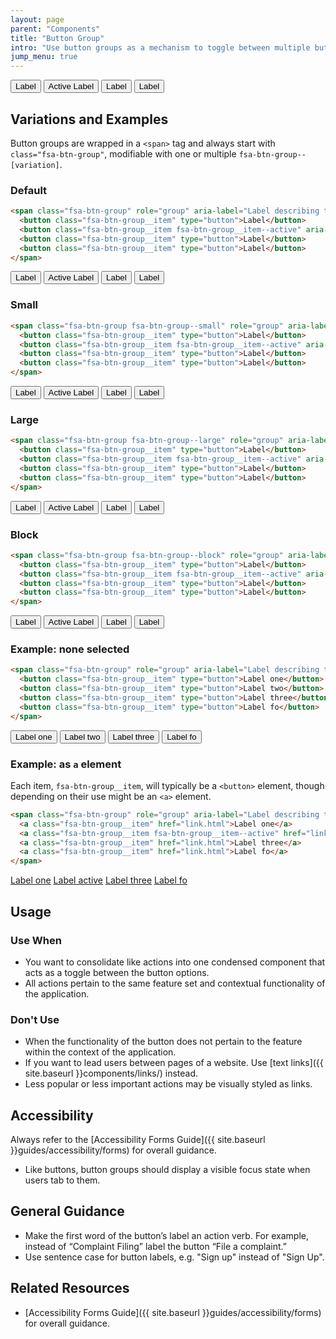 ```yaml
---
layout: page
parent: "Components"
title: "Button Group"
intro: "Use button groups as a mechanism to toggle between multiple button actions."
jump_menu: true
---
```


<div class="ds-preview">
  <span class="fsa-btn-group" role="group" aria-label="Label describing this group">
    <button class="fsa-btn-group__item" type="button">Label</button>
    <button class="fsa-btn-group__item fsa-btn-group__item--active" aria-selected="true" type="button">Active Label</button>
    <button class="fsa-btn-group__item" type="button">Label</button>
    <button class="fsa-btn-group__item" type="button">Label</button>
  </span>
</div>


## Variations and Examples

Button groups are wrapped in a `<span>` tag and always start with `class="fsa-btn-group"`, modifiable with one or multiple `fsa-btn-group--[variation]`.

### Default

```html
<span class="fsa-btn-group" role="group" aria-label="Label describing this group">
  <button class="fsa-btn-group__item" type="button">Label</button>
  <button class="fsa-btn-group__item fsa-btn-group__item--active" aria-selected="true" type="button">Active Label</button>
  <button class="fsa-btn-group__item" type="button">Label</button>
  <button class="fsa-btn-group__item" type="button">Label</button>
</span>
```
<div class="ds-preview">
  <span class="fsa-btn-group" role="group" aria-label="Label describing this group">
    <button class="fsa-btn-group__item" type="button">Label</button>
    <button class="fsa-btn-group__item fsa-btn-group__item--active" aria-selected="true" type="button">Active Label</button>
    <button class="fsa-btn-group__item" type="button">Label</button>
    <button class="fsa-btn-group__item" type="button">Label</button>
  </span>
</div>

### Small

```html
<span class="fsa-btn-group fsa-btn-group--small" role="group" aria-label="Label describing this group">
  <button class="fsa-btn-group__item" type="button">Label</button>
  <button class="fsa-btn-group__item fsa-btn-group__item--active" aria-selected="true" type="button">Active Label</button>
  <button class="fsa-btn-group__item" type="button">Label</button>
  <button class="fsa-btn-group__item" type="button">Label</button>
</span>
```
<div class="ds-preview">
  <span class="fsa-btn-group fsa-btn-group--small" role="group" aria-label="Label describing this group">
    <button class="fsa-btn-group__item" type="button">Label</button>
    <button class="fsa-btn-group__item fsa-btn-group__item--active" aria-selected="true" type="button">Active Label</button>
    <button class="fsa-btn-group__item" type="button">Label</button>
    <button class="fsa-btn-group__item" type="button">Label</button>
  </span>
</div>


### Large

```html
<span class="fsa-btn-group fsa-btn-group--large" role="group" aria-label="Label describing this group">
  <button class="fsa-btn-group__item" type="button">Label</button>
  <button class="fsa-btn-group__item fsa-btn-group__item--active" aria-selected="true" type="button">Active Label</button>
  <button class="fsa-btn-group__item" type="button">Label</button>
  <button class="fsa-btn-group__item" type="button">Label</button>
</span>
```
<div class="ds-preview">
  <span class="fsa-btn-group fsa-btn-group--large" role="group" aria-label="Label describing this group">
    <button class="fsa-btn-group__item" type="button">Label</button>
    <button class="fsa-btn-group__item fsa-btn-group__item--active" aria-selected="true" type="button">Active Label</button>
    <button class="fsa-btn-group__item" type="button">Label</button>
    <button class="fsa-btn-group__item" type="button">Label</button>
  </span>
</div>


### Block

```html
<span class="fsa-btn-group fsa-btn-group--block" role="group" aria-label="Label describing this group">
  <button class="fsa-btn-group__item" type="button">Label</button>
  <button class="fsa-btn-group__item fsa-btn-group__item--active" aria-selected="true" type="button">Active Label</button>
  <button class="fsa-btn-group__item" type="button">Label</button>
  <button class="fsa-btn-group__item" type="button">Label</button>
</span>
```
<div class="ds-preview">
  <span class="fsa-btn-group fsa-btn-group--block" role="group" aria-label="Label describing this group">
    <button class="fsa-btn-group__item" type="button">Label</button>
    <button class="fsa-btn-group__item fsa-btn-group__item--active" aria-selected="true" type="button">Active Label</button>
    <button class="fsa-btn-group__item" type="button">Label</button>
    <button class="fsa-btn-group__item" type="button">Label</button>
  </span>
</div>

### Example: none selected

```html
<span class="fsa-btn-group" role="group" aria-label="Label describing this group">
  <button class="fsa-btn-group__item" type="button">Label one</button>
  <button class="fsa-btn-group__item" type="button">Label two</button>
  <button class="fsa-btn-group__item" type="button">Label three</button>
  <button class="fsa-btn-group__item" type="button">Label fo</button>
</span>
```
<div class="ds-preview">
  <span class="fsa-btn-group" role="group" aria-label="Label describing this group">
  <button class="fsa-btn-group__item" type="button">Label one</button>
  <button class="fsa-btn-group__item" type="button">Label two</button>
  <button class="fsa-btn-group__item" type="button">Label three</button>
  <button class="fsa-btn-group__item" type="button">Label fo</button>
  </span>
</div>

### Example: as `a` element

Each item, `fsa-btn-group__item`, will typically be a `<button>` element, though depending on their use might be an `<a>` element.

```html
<span class="fsa-btn-group" role="group" aria-label="Label describing this group">
  <a class="fsa-btn-group__item" href="link.html">Label one</a>
  <a class="fsa-btn-group__item fsa-btn-group__item--active" href="link.html">Label active</a>
  <a class="fsa-btn-group__item" href="link.html">Label three</a>
  <a class="fsa-btn-group__item" href="link.html">Label fo</a>
</span>
```
<div class="ds-preview">
  <span class="fsa-btn-group" role="group" aria-label="Label describing this group">
    <a class="fsa-btn-group__item" href="link.html">Label one</a>
    <a class="fsa-btn-group__item fsa-btn-group__item--active" href="link.html">Label active</a>
    <a class="fsa-btn-group__item" href="link.html">Label three</a>
    <a class="fsa-btn-group__item" href="link.html">Label fo</a>
  </span>
</div>

## Usage

### Use When

* You want to consolidate like actions into one condensed component that acts as a toggle between the button options.
* All actions pertain to the same feature set and contextual functionality of the application.

### Don't Use

* When the functionality of the button does not pertain to the feature within the context of the application.
* If you want to lead users between pages of a website. Use [text links]({{ site.baseurl }}components/links/) instead.
* Less popular or less important actions may be visually styled as links.

## Accessibility

Always refer to the [Accessibility Forms Guide]({{ site.baseurl }}guides/accessibility/forms) for overall guidance.

* Like buttons, button groups should display a visible focus state when users tab to them.

## General Guidance

* Make the first word of the button’s label an action verb. For example, instead of “Complaint Filing” label the button “File a complaint.”
* Use sentence case for button labels, e.g. "Sign up" instead of "Sign Up".


## Related Resources

* [Accessibility Forms Guide]({{ site.baseurl }}guides/accessibility/forms) for overall guidance.
